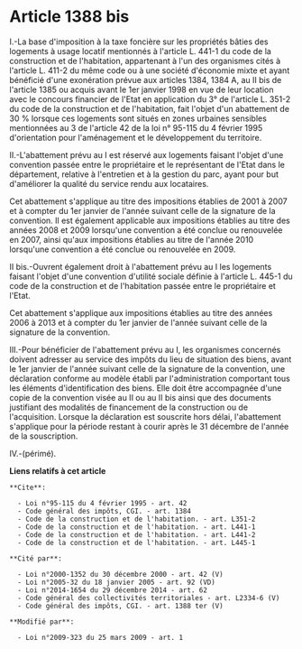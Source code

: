 # Article 1388 bis

I.-La base d'imposition à la taxe foncière sur les propriétés bâties des logements à usage locatif mentionnés à l'article L.
441-1 du code de la construction et de l'habitation, appartenant à l'un des organismes cités à l'article L. 411-2 du même
code ou à une société d'économie mixte et ayant bénéficié d'une exonération prévue aux articles 1384, 1384 A, au II bis de
l'article 1385 ou acquis avant le 1er janvier 1998 en vue de leur location avec le concours financier de l'Etat en
application du 3° de l'article L. 351-2 du code de la construction et de l'habitation, fait l'objet d'un abattement de 30 %
lorsque ces logements sont situés en zones urbaines sensibles mentionnées au 3 de l'article 42 de la loi n° 95-115 du 4
février 1995 d'orientation pour l'aménagement et le développement du territoire. 

II.-L'abattement prévu au I est réservé aux logements faisant l'objet d'une convention passée entre le propriétaire et le
représentant de l'Etat dans le département, relative à l'entretien et à la gestion du parc, ayant pour but d'améliorer la
qualité du service rendu aux locataires. 

Cet abattement s'applique au titre des impositions établies de 2001 à 2007 et à compter du 1er janvier de l'année suivant
celle de la signature de la convention. Il est également applicable aux impositions établies au titre des années 2008 et 2009
lorsqu'une convention a été conclue ou renouvelée en 2007, ainsi qu'aux impositions établies au titre de l'année 2010
lorsqu'une convention a été conclue ou renouvelée en 2009. 

II bis.-Ouvrent également droit à l'abattement prévu au I les logements faisant l'objet d'une convention d'utilité sociale
définie à l'article L. 445-1 du code de la construction et de l'habitation passée entre le propriétaire et l'Etat. 

Cet abattement s'applique aux impositions établies au titre des années 2006 à 2013 et à compter du 1er janvier de l'année
suivant celle de la signature de la convention. 

III.-Pour bénéficier de l'abattement prévu au I, les organismes concernés doivent adresser au service des impôts du lieu de
situation des biens, avant le 1er janvier de l'année suivant celle de la signature de la convention, une déclaration conforme
au modèle établi par l'administration comportant tous les éléments d'identification des biens. Elle doit être accompagnée
d'une copie de la convention visée au II ou au II bis ainsi que des documents justifiant des modalités de financement de la
construction ou de l'acquisition. Lorsque la déclaration est souscrite hors délai, l'abattement s'applique pour la période
restant à courir après le 31 décembre de l'année de la souscription. 

IV.-(périmé).

**Liens relatifs à cet article**

	**Cite**:

	  - Loi n°95-115 du 4 février 1995 - art. 42
	  - Code général des impôts, CGI. - art. 1384
	  - Code de la construction et de l'habitation. - art. L351-2
	  - Code de la construction et de l'habitation. - art. L441-1
	  - Code de la construction et de l'habitation. - art. L441-2
	  - Code de la construction et de l'habitation. - art. L445-1

	**Cité par**:

	  - Loi n°2000-1352 du 30 décembre 2000 - art. 42 (V)
	  - Loi n°2005-32 du 18 janvier 2005 - art. 92 (VD)
	  - Loi n°2014-1654 du 29 décembre 2014 - art. 62
	  - Code général des collectivités territoriales - art. L2334-6 (V)
	  - Code général des impôts, CGI. - art. 1388 ter (V)

	**Modifié par**:

	  - Loi n°2009-323 du 25 mars 2009 - art. 1
